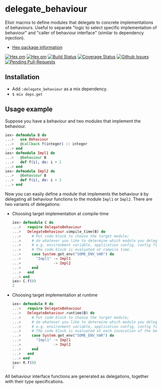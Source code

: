 delegate_behaviour
=================

Elixir macros to define modules that delegate to concrete implementations of behaviours.
Useful to separate "logic to select specific implementation of behaviour" and "caller of behaviour interface" (similar to dependency injection).

- [Hex package information](https://hex.pm/packages/delegate_behaviour)

[![Hex.pm](http://img.shields.io/hexpm/v/delegate_behaviour.svg)](https://hex.pm/packages/delegate_behaviour)
[![Hex.pm](http://img.shields.io/hexpm/dt/delegate_behaviour.svg)](https://hex.pm/packages/delegate_behaviour)
[![Build Status](https://travis-ci.org/skirino/delegate_behaviour.svg)](https://travis-ci.org/skirino/delegate_behaviour)
[![Coverage Status](https://coveralls.io/repos/skirino/delegate_behaviour/badge.png?branch=master)](https://coveralls.io/r/skirino/delegate_behaviour?branch=master)
[![Github Issues](http://githubbadges.herokuapp.com/skirino/delegate_behaviour/issues.svg)](https://github.com/skirino/delegate_behaviour/issues)
[![Pending Pull-Requests](http://githubbadges.herokuapp.com/skirino/delegate_behaviour/pulls.svg)](https://github.com/skirino/delegate_behaviour/pulls)

## Installation

- Add `:delegate_behaviour` as a mix dependency.
- `$ mix deps.get`

## Usage example

Suppose you have a behaviour and two modules that implement the behaviour.

```ex
iex> defmodule B do
...>   use Behaviour
...>   @callback f(integer) :: integer
...> end
iex> defmodule Impl1 do
...>   @behaviour B
...>   def f(i), do: i + 1
...> end
iex> defmodule Impl2 do
...>   @behaviour B
...>   def f(i), do: i + 2
...> end
```

Now you can easily define a module that implements the behaviour `B`
by delegating all behaviour functions to the module `Impl1` or `Impl2`.
There are two variants of delegations:

- Choosing target implementation at compile-time

    ```ex
    iex> defmodule C do
    ...>   require DelegateBehaviour
    ...>   DelegateBehaviour.compile_time(B) do
    ...>     # Put code block to choose the target module;
    ...>     # do whatever you like to determine which module you delegate to,
    ...>     # e.g. environment variable, application config, config file, etc.
    ...>     # The code block is evaluated at compile time.
    ...>     case System.get_env("SOME_ENV_VAR") do
    ...>       "Impl1" -> Impl1
    ...>       _       -> Impl2
    ...>     end
    ...>   end
    ...> end
    iex> C.f(0)
    2
    ```

- Choosing target implementation at runtime

    ```ex
    iex> defmodule R do
    ...>   require DelegateBehaviour
    ...>   DelegateBehaviour.runtime(B) do
    ...>     # Put code block to choose the target module;
    ...>     # do whatever you like to determine which module you delegate to,
    ...>     # e.g. environment variable, application config, config file, etc.
    ...>     # The code block is evaluated at each invocation of the behaviour functions.
    ...>     case System.get_env("SOME_ENV_VAR") do
    ...>       "Impl1" -> Impl1
    ...>       _       -> Impl2
    ...>     end
    ...>   end
    ...> end
    iex> R.f(0)
    2
    ```

All behaviour interface functions are generated as delegations, together with their type specifications.
